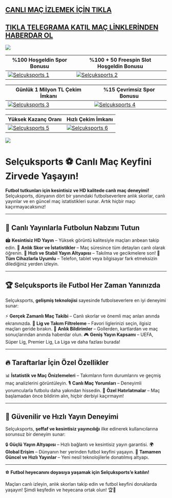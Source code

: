 ## <a href="https://shorten.is/nanotv">CANLI MAÇ İZLEMEK İÇİN TIKLA</a>

## <a href="https://t.me/betnanotv">TIKLA TELEGRAMA KATIL MAÇ LİNKLERİNDEN HABERDAR OL</a>

<a href="https://shorten.is/nano"><img src="https://s7.gifyu.com/images/SX5dx.gif"></a>

| %100 Hoşgeldin Spor Bonusu | %100 + 50 Freespin Slot Hoşgeldin Bonusu |
|----------|----------|
| [![Selçuksports 1](https://i.ibb.co/w6Ms0n3/0-spor-hosgeldin.jpg)](https://shorten.is/nano) | [![Selçuksports 2](https://i.ibb.co/SmhNkkF/ho-geldin-slot.jpg)](https://shorten.is/nano) |

| Günlük 1 Milyon TL Çekim İmkanı | %15 Çevrimsiz Spor Bonusu |
|----------|----------|
| [![Selçuksports 3](https://i.ibb.co/1sqbDKg/gates.jpg)](https://shorten.is/nano) | [![Selçuksports 4](https://i.ibb.co/Smxn3qW/gates-of-bn.jpg)](https://shorten.is/nano) |

| Yüksek Kazanç Oranı | Hızlı Çekim İmkanı |
|----------|----------|
| [![Selçuksports 5](https://i.ibb.co/jwxwCmC/sweet.jpg)](https://shorten.is/nano) | [![Selçuksports 6](https://i.ibb.co/SKbx3w4/Masalar-Canli-Casino-Mobil-Pop-Up.jpg)](https://shorten.is/nano) |

<a href="https://shorten.is/nano"><img src="https://s13.gifyu.com/images/SXln5.gif"></a>

# Selçuksports ⚽ Canlı Maç Keyfini Zirvede Yaşayın!

**Futbol tutkunları için kesintisiz ve HD kalitede canlı maç deneyimi!** Selçuksports, dünyanın dört bir yanındaki futbolseverlere anlık skorlar, canlı yayınlar ve en güncel maç istatistikleri sunar. Artık hiçbir maçı kaçırmayacaksınız!

---

## 🎥 Canlı Yayınlarla Futbolun Nabzını Tutun

🏟 **Kesintisiz HD Yayın** – Yüksek görüntü kalitesiyle maçları anbean takip edin.
📡 **Anlık Skor ve İstatistikler** – Maç süresince tüm detayları canlı olarak öğrenin.
🚀 **Hızlı ve Stabil Yayın Altyapısı** – Takılma ve gecikmelere son!
📱 **Tüm Cihazlarla Uyumlu** – Telefon, tablet veya bilgisayar fark etmeksizin dilediğiniz yerden izleyin.

---

## 🏆 Selçuksports ile Futbol Her Zaman Yanınızda

Selçuksports, **gelişmiş teknolojisi** sayesinde futbolseverlere en iyi deneyimi sunar:

⚡ **Gerçek Zamanlı Maç Takibi** – Canlı skorlar ve önemli maç anları anında ekranınızda.
🎯 **Lig ve Takım Filtreleme** – Favori liglerinizi seçin, ilgisiz maçları geride bırakın.
📢 **Anlık Bildirimler** – Gollerden, kartlardan ve maç sonuçlarından anında haberdar olun.
🎮 **Geniş Yayın Kapsamı** – UEFA, Süper Lig, Premier Lig, La Liga ve daha fazlası burada!

---

## 🔥 Taraftarlar İçin Özel Özellikler

📊 **İstatistik ve Maç Önizlemeleri** – Takımların form durumlarını ve geçmiş maç analizlerini görüntüleyin.
🎙 **Canlı Maç Yorumları** – Deneyimli yorumcularla futbolu daha yakından hissedin.
🔔 **Özel Hatırlatmalar** – Maç başlamadan önce bildirim alın, hiçbir derbiyi kaçırmayın!

---

## 🔐 Güvenilir ve Hızlı Yayın Deneyimi

Selçuksports, **şeffaf ve kesintisiz yayıncılığı** ilke edinerek kullanıcılarına sorunsuz bir deneyim sunar:

🔒 **Güçlü Yayın Altyapısı** – Hızlı bağlantı ve kesintisiz yayın garantisi.
🌍 **Global Erişim** – Dünyanın her yerinden futbol keyfini yaşayın.
📜 **Tamamen Güncel ve Hızlı Yayınlar** – Yeni nesil teknolojilerle donatılmış altyapı.

---

⚽ **Futbol heyecanını doyasıya yaşamak için Selçuksports’e katılın!**

Maçları canlı izleyin, anlık skorları takip edin ve futbol keyfini doruklarda yaşayın! Şimdi keşfedin ve heyecana ortak olun! 🏆🚀

